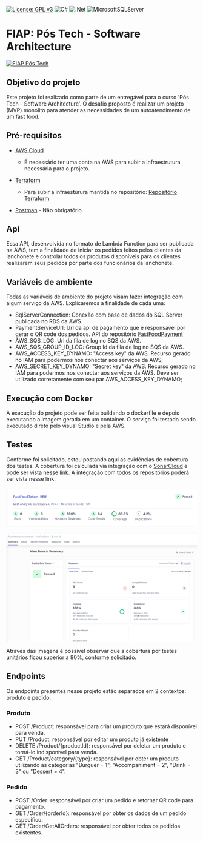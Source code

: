 [![License: GPL v3](https://img.shields.io/badge/License-GPLv3-blue.svg)](https://www.gnu.org/licenses/gpl-3.0)
![C#](https://img.shields.io/badge/c%23-%23239120.svg?style=for-the-badge&logo=c-sharp&logoColor=white)
![.Net](https://img.shields.io/badge/.NET-5C2D91?style=for-the-badge&logo=.net&logoColor=white)
![MicrosoftSQLServer](https://img.shields.io/badge/Microsoft%20SQL%20Server-CC2927?style=for-the-badge&logo=microsoft%20sql%20server&logoColor=white)

# FIAP: Pós Tech - Software Architecture

[![FIAP Pós Tech](https://postech.fiap.com.br/imgs/imgshare.png)](https://postech.fiap.com.br/?gad_source=1&gclid=Cj0KCQjwhfipBhCqARIsAH9msbmkyFZTmYIBomPCo-sGkBPLiiZYAkvTmM1Kx-QjwmYs3_NhyPKvP44aAtdZEALw_wcB)

## Objetivo do projeto
Este projeto foi realizado como parte de um entregável para o curso 'Pós Tech - Software Architecture'.
O desafio proposto é realizar um projeto (MVP) monolito para atender as necessidades de um autoatendimento de um fast food.



## Pré-requisitos
* [AWS Cloud](https://aws.amazon.com/)							
	* É necessário ter uma conta na AWS para subir a infraestrutura necessária para o projeto.
* [Terraform](https://www.terraform.io/)
	* Para subir a infraesturura mantida no repositório: [Repositório Terraform](https://github.com/TechChallengeFernandoMelim/FastFoodInfra)

* [Postman](https://www.postman.com/downloads/) - Não obrigatório.

## Api

Essa API, desenvolvida no formato de Lambda Function para ser publicada na AWS, tem a finalidade de iniciar os pedidos feitos pelos clientes da lanchonete e controlar todos os produtos disponíveis para os clientes realizarem seus pedidos por parte dos funcionários da lanchonete.

## Variáveis de ambiente
Todas as variáveis de ambiente do projeto visam fazer integração com algum serviço da AWS. Explicaremos a finalidade de cada uma:

- SqlServerConnection: Conexão com base de dados do SQL Server publicada no RDS da AWS.
- PaymentServiceUrl: Url da api de pagamento que é responsável por gerar o QR code dos pedidos. API do repositório [FastFoodPayment](https://github.com/TechChallengeFernandoMelim/FastFoodPayment)
- AWS_SQS_LOG: Url da fila de log no SQS da AWS.
- AWS_SQS_GROUP_ID_LOG: Group Id da fila de log no SQS da AWS.
- AWS_ACCESS_KEY_DYNAMO: "Access key" da AWS. Recurso gerado no IAM para podermos nos conectar aos serviços da AWS;
- AWS_SECRET_KEY_DYNAMO: "Secret key" da AWS. Recurso gerado no IAM para podermos nos conectar aos serviços da AWS. Deve ser utilizado corretamente com seu par AWS_ACCESS_KEY_DYNAMO;

## Execução com Docker

A execução do projeto pode ser feita buildando o dockerfile e depois executando a imagem gerada em um container. O serviço foi testado sendo executado direto pelo visual Studio e pela AWS.


## Testes

Conforme foi solicitado, estou postando aqui as evidências de cobertura dos testes. A cobertura foi calculada via integração com o [SonarCloud](https://sonarcloud.io/) e pode ser vista nesse [link](https://sonarcloud.io/organizations/techchallengefernandomelim/projects). A integração com todos os repositórios poderá ser vista nesse link.

![Coverage1](./images/coverage1.png)

![Coverage2](./images/coverage2.png)

Através das imagens é possível observar que a cobertura por testes unitários ficou superior a 80%, conforme solicitado.

## Endpoints

Os endpoints presentes nesse projeto estão separados em 2 contextos: produto e pedido.

### Produto

- POST /Product: responsável para criar um produto que estará disponível para venda.
- PUT /Product: responsável por editar um produto já existente
- DELETE /Product/{productId}: responsável por deletar um produto e torná-lo indisponível para venda. 
- GET /Product/category/{type}: responsável por obter um produto utilizando as categorias "Burguer = 1", "Accompaniment = 2", "Drink = 3" ou "Dessert = 4".

### Pedido

- POST /Order: responsável por criar um pedido e retornar QR code para pagamento.
- GET /Order/{orderId}: responsável por obter os dados de um pedido específico.
- GET /Order/GetAllOrders: responsável por obter todos os pedidos existentes.

